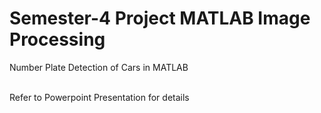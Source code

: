 # Semester-4 Project MATLAB Image Processing
Number Plate Detection of Cars in MATLAB

<br>
Refer to Powerpoint Presentation for details
